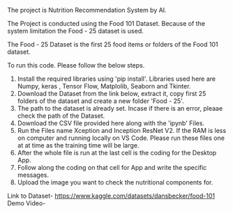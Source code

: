 The project is Nutrition Recommendation System by AI.

The Project is conducted using the Food 101 Dataset. Because of the system limitation the Food - 25 dataset is used.

The Food - 25 Dataset is the first 25 food items or folders of the Food 101 dataset.

To run this code. Please follow the below steps.

1. Install the required libraries using 'pip install'. Libraries used here are Numpy, keras , Tensor Flow, Matplolib, Seaborn and Tkinter.
2. Download the Dataset from the link below, extract it, copy first 25 folders of the dataset and create a new folder 'Food - 25'.
3. The path to the dataset is already set. Incase if there is an error, pleaae check the path of the Dataset.
4. Download the CSV file provided here along with the 'ipynb' Files.
5. Run the Files name Xception and Inception ResNet V2. If the RAM is less on computer and running locally on VS Code. Please run these files one at at time as the training time will be large.
6. After the whole file is run at the last cell is the coding for the Desktop App.
7. Follow along the coding on that cell for App and write the specific messages.
8. Upload the image you want to check the nutritional components for.

Link to Dataset- https://www.kaggle.com/datasets/dansbecker/food-101
Demo Video- 
